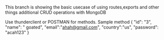 This branch is showing the basic usecase of using routes,exports and other things
additional CRUD operations with MongoDB

Use thunderclient or POSTMAN for methods.
Sample method
{
  "id": "3",
  "name": " goated",
  "email":"ahah@gmail.com", 
  "country":"us",
  "password": "acah123"
}
